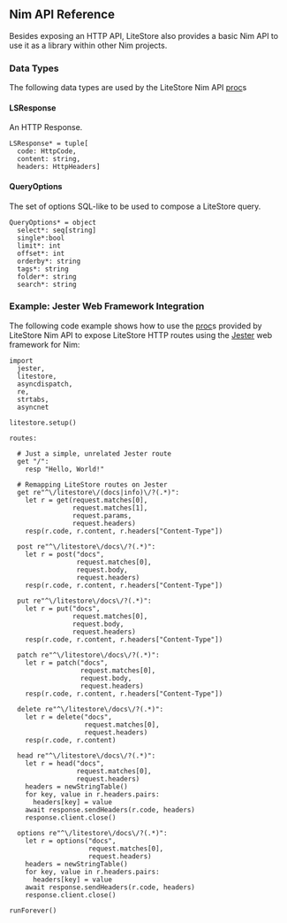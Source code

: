 ## Nim API Reference

Besides exposing an HTTP API, LiteStore also provides a basic Nim API to use it as a library within other Nim projects.

### Data Types

The following data types are used by the LiteStore Nim API [proc](class:kwd)s

#### LSResponse

An HTTP Response.

```
LSResponse* = tuple[
  code: HttpCode,
  content: string,
  headers: HttpHeaders]
```

#### QueryOptions

The set of options SQL-like to be used to compose a LiteStore query.

```
QueryOptions* = object
  select*: seq[string]
  single*:bool         
  limit*: int           
  offset*: int           
  orderby*: string      
  tags*: string
  folder*: string
  search*: string
```


### Example: Jester Web Framework Integration

The following code example shows how to use the [proc](class:kwd)s provided by LiteStore Nim API to expose LiteStore HTTP routes using the [Jester](https://github.com/dom96/jester) web framework for Nim:

```
import 
  jester,
  litestore, 
  asyncdispatch, 
  re, 
  strtabs, 
  asyncnet

litestore.setup()

routes:

  # Just a simple, unrelated Jester route
  get "/": 
    resp "Hello, World!"
  
  # Remapping LiteStore routes on Jester
  get re"^\/litestore\/(docs|info)\/?(.*)":
    let r = get(request.matches[0], 
                request.matches[1], 
                request.params, 
                request.headers)
    resp(r.code, r.content, r.headers["Content-Type"]) 

  post re"^\/litestore\/docs\/?(.*)":
    let r = post("docs", 
                 request.matches[0], 
                 request.body, 
                 request.headers)
    resp(r.code, r.content, r.headers["Content-Type"]) 

  put re"^\/litestore\/docs\/?(.*)":
    let r = put("docs", 
                request.matches[0], 
                request.body, 
                request.headers)
    resp(r.code, r.content, r.headers["Content-Type"]) 

  patch re"^\/litestore\/docs\/?(.*)":
    let r = patch("docs", 
                  request.matches[0], 
                  request.body, 
                  request.headers)
    resp(r.code, r.content, r.headers["Content-Type"]) 

  delete re"^\/litestore\/docs\/?(.*)":
    let r = delete("docs", 
                   request.matches[0], 
                   request.headers)
    resp(r.code, r.content) 

  head re"^\/litestore\/docs\/?(.*)":
    let r = head("docs", 
                 request.matches[0], 
                 request.headers)
    headers = newStringTable()
    for key, value in r.headers.pairs:
      headers[key] = value
    await response.sendHeaders(r.code, headers)
    response.client.close()

  options re"^\/litestore\/docs\/?(.*)":
    let r = options("docs", 
                    request.matches[0], 
                    request.headers)
    headers = newStringTable()
    for key, value in r.headers.pairs:
      headers[key] = value
    await response.sendHeaders(r.code, headers)
    response.client.close()

runForever()

```
